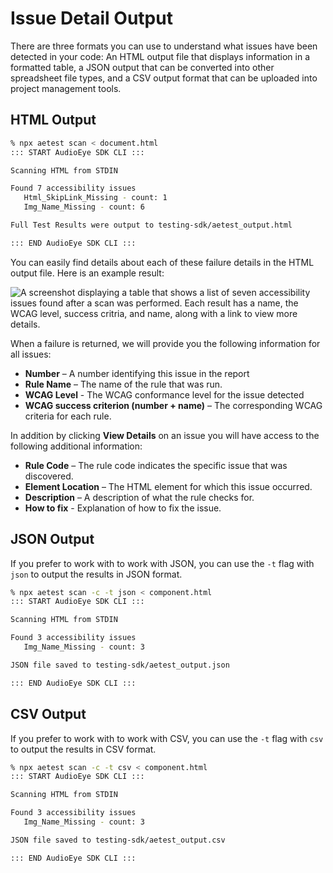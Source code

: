 # Issue Detail Output

There are three formats you can use to understand what issues have been detected in your code: An HTML output file that displays information in a formatted table, a JSON output that can be converted into other spreadsheet file types, and a CSV output format that can be uploaded into project management tools.

## HTML Output

```bash
% npx aetest scan < document.html
::: START AudioEye SDK CLI :::

Scanning HTML from STDIN

Found 7 accessibility issues
   Html_SkipLink_Missing - count: 1
   Img_Name_Missing - count: 6

Full Test Results were output to testing-sdk/aetest_output.html

::: END AudioEye SDK CLI :::
```

You can easily find details about each of these failure details in the HTML output file. Here is an example result:

![A screenshot displaying a table that shows a list of seven accessibility issues found after a scan was performed. Each result has a name, the WCAG level, success critria, and name, along with a link to view more details.](/html-output-table.png)

When a failure is returned, we will provide you the following information for all issues:

- **Number** – A number identifying this issue in the report
- **Rule Name** – The name of the rule that was run.
- **WCAG Level** - The WCAG conformance level for the issue detected
- **WCAG success criterion (number + name)** – The corresponding WCAG criteria for each rule.

In addition by clicking **View Details** on an issue you will have access to the following additional information:

- **Rule Code** – The rule code indicates the specific issue that was discovered.
- **Element Location** – The HTML element for which this issue occurred.
- **Description** – A description of what the rule checks for.
- **How to fix** - Explanation of how to fix the issue.

## JSON Output

If you prefer to work with to work with JSON, you can use the `-t` flag with `json` to output the results in JSON format.

```bash
% npx aetest scan -c -t json < component.html
::: START AudioEye SDK CLI :::

Scanning HTML from STDIN

Found 3 accessibility issues
   Img_Name_Missing - count: 3

JSON file saved to testing-sdk/aetest_output.json

::: END AudioEye SDK CLI :::
```

## CSV Output

If you prefer to work with to work with CSV, you can use the `-t` flag with `csv` to output the results in CSV format.

```bash
% npx aetest scan -c -t csv < component.html
::: START AudioEye SDK CLI :::

Scanning HTML from STDIN

Found 3 accessibility issues
   Img_Name_Missing - count: 3

JSON file saved to testing-sdk/aetest_output.csv

::: END AudioEye SDK CLI :::
```
